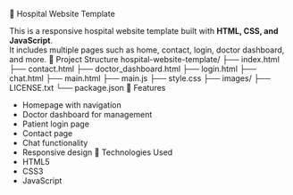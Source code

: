 🏥 Hospital Website Template

This is a responsive hospital website template built with **HTML, CSS, and JavaScript**.  
It includes multiple pages such as home, contact, login, doctor dashboard, and more.
📂 Project Structure
hospital-website-template/
├── index.html 
├── contact.html
├── doctor_dashboard.html
├── login.html
├── chat.html 
├── main.html 
├── main.js 
├── style.css 
├── images/ 
├── LICENSE.txt 
└── package.json
🚀 Features
- Homepage with navigation
- Doctor dashboard for management
- Patient login page
- Contact page
- Chat functionality
- Responsive design
  🔧 Technologies Used
- HTML5
- CSS3
- JavaScript
